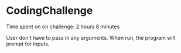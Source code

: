 # CodingChallenge

Time spent on on challenge: 2 hours 8 minutes

User don't have to pass in any arguments. When run, the program will prompt for inputs.
